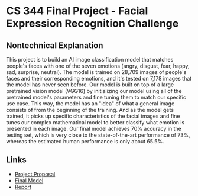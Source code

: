 # CS 344 Final Project - Facial Expression Recognition Challenge
## Nontechnical Explanation
This project is to build an AI image classification model that matches people's faces with one of the seven emotions (angry, disgust, fear, happy, sad, surprise, neutral). The model is trained on 28,709 images of people's faces and their corresponding emotions, and it's tested on 7,178 images that the model has never seen before. Our model is built on top of a large pretrained vision model (VGG16) by initializing our model using all of the pretrained model's parameters and fine tuning them to match our specific use case. This way, the model has an "idea" of what a general image consists of from the beginning of the training. And as the model gets trained, it picks up specific characteristics of the facial images and fine tunes our complex mathematical model to better classify what emotion is presented in each image. Our final model achieves 70% accuracy in the testing set, which is very close to the state-of-the-art performance of 73%, whereas the estimated human performance is only about 65.5%.

## Links
- [Project Proposal](https://github.com/dkwik/CS344_AI_image_classification_model/blob/main/proposal.ipynb)
- [Final Model](https://github.com/dkwik/CS344_AI_image_classification_model/blob/main/Final%20Model.ipynb)
- [Report](https://github.com/dkwik/CS344_AI_image_classification_model/blob/main/Report.ipynb)
